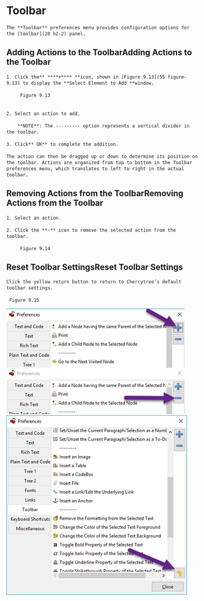 
# Toolbar


	The **Toolbar** preferences menu provides configuration options for the [toolbar](20 h2-2) panel.

 ## Adding Actions to the ToolbarAdding Actions to the Toolbar

	1. Click the** ****+**** **icon, shown in [Figure 9.13](55 figure-9.13) to display the **Select Element to Add **window.
	
		 Figure 9.13
		

	2. Select an action to add.
	
		**NOTE**: The --------- option represents a vertical divider in the toolbar.

	3. Click** OK** to complete the addition.

	The action can then be dragged up or down to determine its position on the toolbar. Actions are organized from top to bottom in the Toolbar preferences menu, which translates to left to right in the actual toolbar.

 ## Removing Actions from the ToolbarRemoving Actions from the Toolbar

	1. Select an action.

	2. Click the **-** icon to remove the selected action from the toolbar.
	
		 Figure 9.14
		

 ## Reset Toolbar SettingsReset Toolbar Settings

	Click the yellow return button to return to Cherrytree’s default toolbar settings.

	 Figure 9.15
	
![unnamed_3eabedcbbaa84dd488bd64072bcfbe01](unnamed_3eabedcbbaa84dd488bd64072bcfbe01.png)
![unnamed_451b4cf361234df7b656af7229d4beef](unnamed_451b4cf361234df7b656af7229d4beef.png)
![unnamed_b02b61c4a3d74628ace66fa2fd5166e6](unnamed_b02b61c4a3d74628ace66fa2fd5166e6.png)
